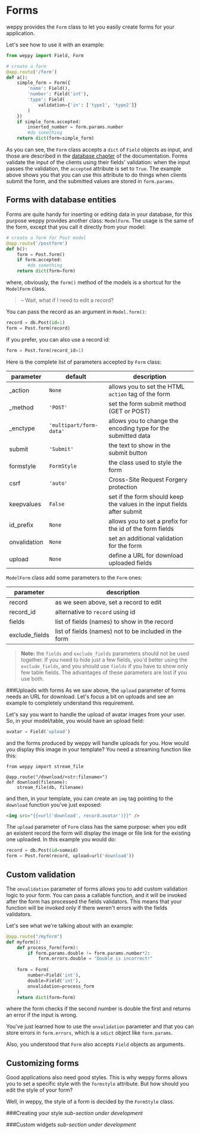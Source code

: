 Forms
=====

weppy provides the `Form` class to let you easily create forms for your application.

Let's see how to use it with an example:

```python
from weppy import Field, Form

# create a form
@app.route('/form')
def a():
    simple_form = Form({
        'name': Field(),
        'number': Field('int'),
        'type': Field(
            validation={'in': ['type1', 'type2']}
        )
    })
    if simple_form.accepted:
        inserted_number = form.params.number
        #do something
    return dict(form=simple_form)
```

As you can see, the `Form` class accepts a `dict` of `Field` objects as input,
and those are described in the [database chapter](./dal/models#fields) of the documentation.
Forms validate the input of the clients using their fields' validation: when the
input passes the validation, the `accepted` attribute is set to `True`.
The example above shows you that you can use this attribute to do things when
clients submit the form, and the submitted values are stored in `form.params`.

Forms with database entities
----------------------------
Forms are quite handy for inserting or editing data in your database, for this purpose
weppy provides another class: `ModelForm`. The usage is the same of the form,
except that you call it directly from your model:

```python
# create a form for Post model
@app.route('/postform')
def b():
    form = Post.form()
    if form.accepted:
        #do something
    return dict(form=form)
```

where, obviously, the `form()` method of the models is a shortcut for the `ModelForm` class.

> – Wait, what if I need to edit a record?

You can pass the record as an argument in `Model.form()`:

```python
record = db.Post(id=1)
form = Post.form(record)
```

If you prefer, you can also use a record id:

```python
form = Post.form(record_id=1)
```

Here is the complete list of parameters accepted by `Form` class:

| parameter | default | description |
| --- | --- | --- |
| _action | `None` | allows you to set the HTML `action` tag of the form |
| _method | `'POST'` | set the form submit method (GET or POST) |
| _enctype | `'multipart/form-data'` | allows you to change the encoding type for the submitted data |
| submit | `'Submit'` | the text to show in the submit button |
| formstyle | `FormStyle` | the class used to style the form |
| csrf | `'auto'` | Cross-Site Request Forgery protection |
| keepvalues | `False` | set if the form should keep the values in the input fields after submit |
| id_prefix | `None` | allows you to set a prefix for the id of the form fields |
| onvalidation | `None` | set an additional validation for the form |
| upload | `None` | define a URL for download uploaded fields |

`ModelForm` class add some parameters to the `Form` ones:

| parameter | description |
| --- | --- |
| record | as we seen above, set a record to edit |
| record_id | alternative to `record` using id |
| fields | list of fields (names) to show in the record |
| exclude_fields | list of fields (names) not to be included in the form |

> **Note:** the `fields` and `exclude_fields` parameters should not be used together. If you need to hide just a few fields, you'd better using the `exclude_fields`, and you should use `fields` if you have to show only few table fields. The advantages of these parameters are lost if you use both.

###Uploads with forms
As we saw above, the `upload` parameter of forms needs an URL for download. 
Let's focus a bit on uploads and see an example to completely understand this requirement.

Let's say you want to handle the upload of avatar images from your user. So,
in your model/table, you would have an upload field:

```python
avatar = Field('upload')
```

and the forms produced by weppy will handle uploads for you. How would you
display this image in your template? You need a streaming function like this:

```
from weppy import stream_file 

@app.route("/download/<str:filename>")
def download(filename):
    stream_file(db, filename)
```

and then, in your template, you can create an `img` tag pointing to the
`download` function you've just exposed:

```html
<img src="{{=url('download', record.avatar')}}" />
```

The `upload` parameter of `Form` class has the same purpose: when you edit an
existent record the form will display the image or file link for the existing
one uploaded. In this example you would do:

```python
record = db.Post(id=someid)
form = Post.form(record, upload=url('download'))
```

Custom validation
-----------------
The `onvalidation` parameter of forms allows you to add custom validation logic
to your form. You can pass a callable function, and it will be invoked after the
form has processed the fields validators. This means that your function will be
invoked only if there weren't errors with the fields validators.

Let's see what we're talking about with an example:

```python
@app.route("/myform")
def myform():
    def process_form(form):
        if form.params.double != form.params.number*2:
            form.errors.double = "Double is incorrect!"
    
    form = Form(
        number=Field('int'), 
        double=Field('int'),
        onvalidation=process_form
    )
    return dict(form=form)
```

where the form checks if the second number is double the first and returns
an error if the input is wrong.

You've just learned how to use the `onvalidation` parameter and that you can
store errors in `form.errors`, which is a `sdict` object like `form.params`.

Also, you understood that `Form` also accepts `Field` objects as arguments.

Customizing forms
-----------------
Good applications also need good styles. This is why weppy forms allows you to
set a specific style with the `formstyle` attribute. But how should you edit the
style of your form?

Well, in weppy, the style of a form is decided by the `FormStyle` class.

###Creating your style
*sub-section under development*

###Custom widgets
*sub-section under development*
